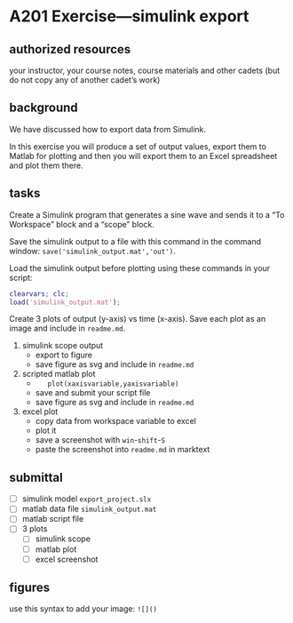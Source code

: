 # A201 Exercise—simulink export

## authorized resources

 your instructor, your course notes, course materials and other cadets (but do not copy any of another cadet’s work)

## background

We have discussed how to export data from Simulink. 

In this exercise you will produce a set of output values, export them to Matlab for plotting and then you will export them to an Excel spreadsheet and plot them there.

## tasks

Create a Simulink program that generates a sine wave and sends it to a “To Workspace” block and a “scope” block. 

Save the simulink output to a file with this command in the command window: `save('simulink_output.mat','out')`.

Load the simulink output before plotting using these commands in your script: 

```matlab
clearvars; clc; 
load('simulink_output.mat'); 
```

Create 3 plots of output (y-axis) vs time (x-axis). Save each plot as an image and include in `readme.md`.

1. simulink scope output
   - export to figure
   - save figure as svg and include in `readme.md`
2. scripted matlab plot
   - `   plot(xaxisvariable,yaxisvariable)`
   - save and submit your script file
   - save figure as svg and include in `readme.md`
3. excel plot
   - copy data from workspace variable to excel
   - plot it
   - save a screenshot with `win`-`shift`-`S`
   - paste the screenshot into `readme.md` in marktext

## submittal

- [ ] simulink model `export_project.slx`
- [ ] matlab data file `simulink_output.mat`
- [ ] matlab script file
- [ ] 3 plots
  - [ ] simulink scope
  - [ ] matlab plot
  - [ ] excel screenshot

## figures

use this syntax to add your image: `![]()`
